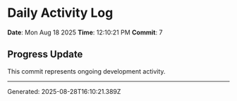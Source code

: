 # Daily Activity Log

**Date**: Mon Aug 18 2025
**Time**: 12:10:21 PM
**Commit**: 7

## Progress Update

This commit represents ongoing development activity.

---
Generated: 2025-08-28T16:10:21.389Z
